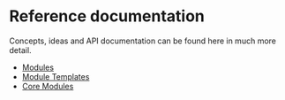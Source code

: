 # Reference documentation

Concepts, ideas and API documentation can be found here in much more detail.

- [Modules](modules/overview.md)
- [Module Templates](templates/overview.md)
- [Core Modules](core_modules/index.md)